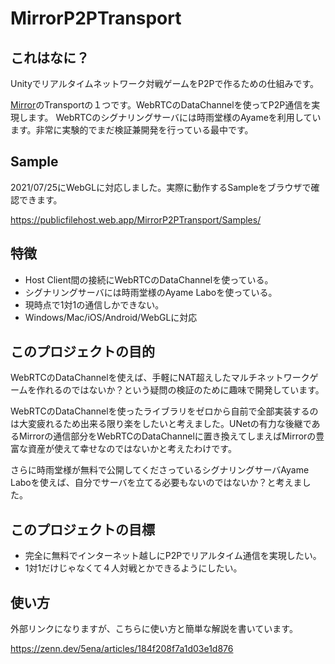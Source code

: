 # MirrorP2PTransport

## これはなに？

Unityでリアルタイムネットワーク対戦ゲームをP2Pで作るための仕組みです。

[Mirror](https://github.com/vis2k/Mirror)のTransportの１つです。WebRTCのDataChannelを使ってP2P通信を実現します。
WebRTCのシグナリングサーバには時雨堂様のAyameを利用しています。非常に実験的でまだ検証兼開発を行っている最中です。

## Sample

2021/07/25にWebGLに対応しました。実際に動作するSampleをブラウザで確認できます。

https://publicfilehost.web.app/MirrorP2PTransport/Samples/

## 特徴

- Host Client間の接続にWebRTCのDataChannelを使っている。
- シグナリングサーバには時雨堂様のAyame Laboを使っている。
- 現時点で1対1の通信しかできない。
- Windows/Mac/iOS/Android/WebGLに対応

## このプロジェクトの目的

WebRTCのDataChannelを使えば、手軽にNAT超えしたマルチネットワークゲームを作れるのではないか？という疑問の検証のために趣味で開発しています。

WebRTCのDataChannelを使ったライブラリをゼロから自前で全部実装するのは大変疲れるため出来る限り楽をしたいと考えました。UNetの有力な後継であるMirrorの通信部分をWebRTCのDataChannelに置き換えてしまえばMirrorの豊富な資産が使えて幸せなのではないかと考えたわけです。

さらに時雨堂様が無料で公開してくださっているシグナリングサーバAyame Laboを使えば、自分でサーバを立てる必要もないのではないか？と考えました。


## このプロジェクトの目標

- 完全に無料でインターネット越しにP2Pでリアルタイム通信を実現したい。
- 1対1だけじゃなくて４人対戦とかできるようにしたい。

## 使い方

外部リンクになりますが、こちらに使い方と簡単な解説を書いています。

https://zenn.dev/5ena/articles/184f208f7a1d03e1d876
